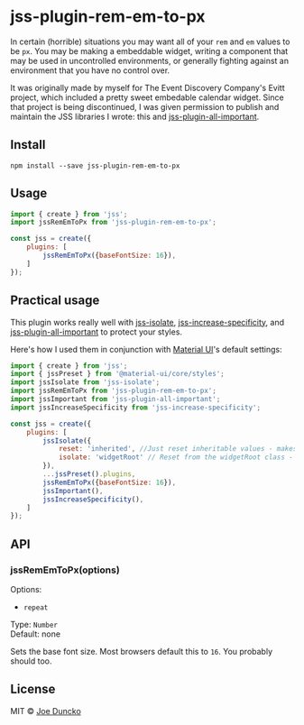# jss-plugin-rem-em-to-px

In certain (horrible) situations you may want all of your `rem` and `em` values to be `px`. You may be making a embeddable widget, writing a component that may be used in uncontrolled environments, or generally fighting against an environment that you have no control over.

It was originally made by myself for The Event Discovery Company's Evitt project, which included a pretty sweet embedable calendar widget. Since that project is being discontinued, I was given permission to publish and maintain the JSS libraries I wrote: this and [jss-plugin-all-important](https://github.com/JoeDuncko/jss-plugin-all-important).

## Install

`npm install --save jss-plugin-rem-em-to-px`


## Usage

```JavaScript
import { create } from 'jss';
import jssRemEmToPx from 'jss-plugin-rem-em-to-px';

const jss = create({
    plugins: [
        jssRemEmToPx({baseFontSize: 16}),
    ]
});
```

## Practical usage

This plugin works really well with [jss-isolate](https://github.com/cssinjs/jss/tree/master/packages/jss-plugin-isolate), [jss-increase-specificity](https://github.com/iamstarkov/jss-increase-specificity), and [jss-plugin-all-important](https://github.com/JoeDuncko/jss-plugin-all-important) to protect your styles.

Here's how I used them in conjunction with [Material UI](https://material-ui.com/)'s default settings:

```JavaScript
import { create } from 'jss';
import { jssPreset } from '@material-ui/core/styles';
import jssIsolate from 'jss-isolate';
import jssRemEmToPx from 'jss-plugin-rem-em-to-px';
import jssImportant from 'jss-plugin-all-important';
import jssIncreaseSpecificity from 'jss-increase-specificity';

const jss = create({
    plugins: [
        jssIsolate({
            reset: 'inherited', //Just reset inheritable values - makes no sense to reset anything else I think
            isolate: 'widgetRoot' // Reset from the widgetRoot class - not 'root' because that's used throughout MUI - see https://github.com/cssinjs/jss/issues/326
        }),
        ...jssPreset().plugins,
        jssRemEmToPx({baseFontSize: 16}),
        jssImportant(),
        jssIncreaseSpecificity(),
    ]
});
```


## API

### jssRemEmToPx(options)

Options:

- `repeat`

Type: `Number`  
Default: none

Sets the base font size. Most browsers default this to `16`. You probably should too.


## License

MIT © [Joe Duncko](mailto:Joe@JoeDuncko.com)
